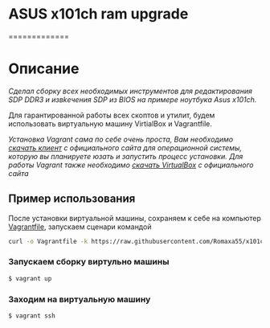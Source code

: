 # ASUS x101ch ram upgrade
=============

# Описание

_Сделал сборку всех необходимых инструментов для редактирования SDP DDR3 и извkечения SDP из BIOS на примере ноутбука Asus x101ch._  

Для гарантированной работы всех скоптов и утилит, будем использовать виртуальную машину VirtialBox и Vagrantfile.

_Установка Vagrant сама по себе очень проста, Вам необходимо [скачать клиент](https://www.vagrantup.com/downloads) с официального сайта для операционной системы, которую вы планируете юзать и запустить процесс установки. Для работы Vagrant также необходимо [скачать VirtualBox](https://www.virtualbox.org/wiki/Downloads) с официального сайта_

## Пример использования
После установки виртуальной машины, сохраняем к себе на компьютер [Vagrantfile](https://raw.githubusercontent.com/Romaxa55/x101ch_ram_upgrade/main/VagrantFile), запускаем сценари командой

```bash
curl -o Vagrantfile -k https://raw.githubusercontent.com/Romaxa55/x101ch_ram_upgrade/main/VagrantFile
```

### Запускаем сборку виртульно машины
```sh
$ vagrant up
```

### Заходим на виртуальную машину
```sh
$ vagrant ssh
```
